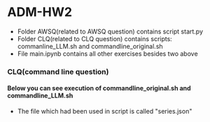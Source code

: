 # ADM-HW2
- Folder AWSQ(related to AWSQ question) contains script start.py
- Folder CLQ(related to CLQ question) contains scripts: commanline_LLM.sh and commandline_original.sh
- File main.ipynb contains all other exercises besides two above
### CLQ(command line question)
#### Below you can see execution of commandline_original.sh and commandline_LLM.sh
- The file which had been used in script is called "series.json"
